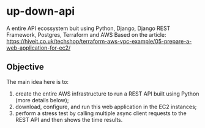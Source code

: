 # up-down-api
A entire API ecossystem buit using Python, Django, Django REST Framework, Postgres, Terraform and AWS
Based on the article: https://hiveit.co.uk/techshop/terraform-aws-vpc-example/05-prepare-a-web-application-for-ec2/

## Objective
The main idea here is to:
1) create the entire AWS infrastructure to run a REST API built using Python (more details below);
2) download, configure, and run this web application in the EC2 instances;
3) perform a stress test by calling multiple async client requests to the REST API and then shows the time results.




